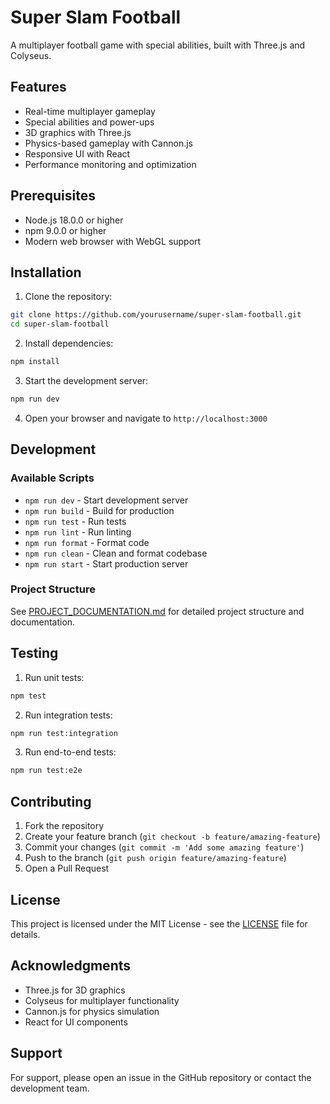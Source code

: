 # Super Slam Football

A multiplayer football game with special abilities, built with Three.js and Colyseus.

## Features

- Real-time multiplayer gameplay
- Special abilities and power-ups
- 3D graphics with Three.js
- Physics-based gameplay with Cannon.js
- Responsive UI with React
- Performance monitoring and optimization

## Prerequisites

- Node.js 18.0.0 or higher
- npm 9.0.0 or higher
- Modern web browser with WebGL support

## Installation

1. Clone the repository:
```bash
git clone https://github.com/yourusername/super-slam-football.git
cd super-slam-football
```

2. Install dependencies:
```bash
npm install
```

3. Start the development server:
```bash
npm run dev
```

4. Open your browser and navigate to `http://localhost:3000`

## Development

### Available Scripts

- `npm run dev` - Start development server
- `npm run build` - Build for production
- `npm run test` - Run tests
- `npm run lint` - Run linting
- `npm run format` - Format code
- `npm run clean` - Clean and format codebase
- `npm run start` - Start production server

### Project Structure

See [PROJECT_DOCUMENTATION.md](PROJECT_DOCUMENTATION.md) for detailed project structure and documentation.

## Testing

1. Run unit tests:
```bash
npm test
```

2. Run integration tests:
```bash
npm run test:integration
```

3. Run end-to-end tests:
```bash
npm run test:e2e
```

## Contributing

1. Fork the repository
2. Create your feature branch (`git checkout -b feature/amazing-feature`)
3. Commit your changes (`git commit -m 'Add some amazing feature'`)
4. Push to the branch (`git push origin feature/amazing-feature`)
5. Open a Pull Request

## License

This project is licensed under the MIT License - see the [LICENSE](LICENSE) file for details.

## Acknowledgments

- Three.js for 3D graphics
- Colyseus for multiplayer functionality
- Cannon.js for physics simulation
- React for UI components

## Support

For support, please open an issue in the GitHub repository or contact the development team. 